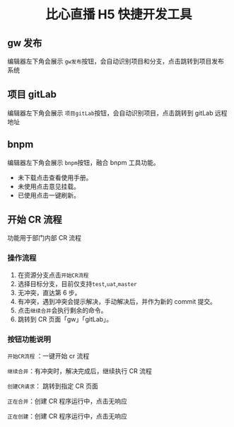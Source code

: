 <div align="center">

# 比心直播 H5 快捷开发工具

</div>

## gw 发布

编辑器左下角会展示 `gw发布`按钮，会自动识别项目和分支，点击跳转到项目发布系统

## 项目 gitLab

编辑器左下角会展示 `项目gitLab`按钮，会自动识别项目，点击跳转到 gitLab 远程地址

## bnpm

编辑器左下角会展示 `bnpm`按钮，融合 bnpm 工具功能。

- 未下载点击查看使用手册。
- 未使用点击意见挂载。
- 已使用点击一键刷新。

## 开始 CR 流程

功能用于部门内部 CR 流程

### 操作流程

1. 在资源分支点击`开始CR流程`
2. 选择目标分支，目前仅支持`test`,`uat`,`master`
3. 无冲突，直达第 6 步。
4. 有冲突，遇到冲突会提示解决，手动解决后，并作为新的 commit 提交。
5. 点击`继续合并`会执行剩余的命令。
6. 跳转到 CR 页面「gw」「gitLab」。

### 按钮功能说明

`开始CR流程` ：一键开始 cr 流程

`继续合并`：有冲突时，解决完成后，继续执行 CR 流程

`创建CR请求`： 跳转到指定 CR 页面

`正在合并`：创建 CR 程序运行中，点击无响应

`正在创建`：创建 CR 程序运行中，点击无响应
